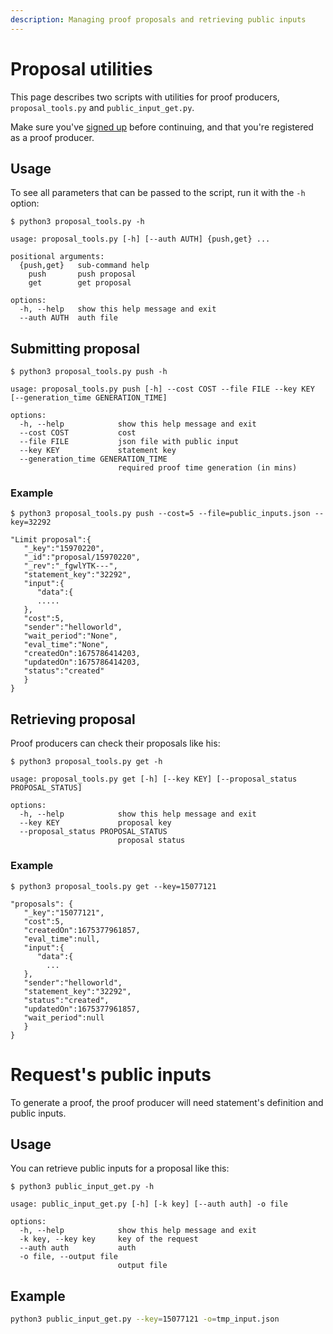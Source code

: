 ```yaml
---
description: Managing proof proposals and retrieving public inputs
---
```


# Proposal utilities

This page describes two scripts with utilities for proof producers, `proposal_tools.py` and `public_input_get.py`.

Make sure you've [signed up](user.md) before continuing, and that you're registered as a proof producer.

## Usage

To see all parameters that can be passed to the script, run it with the `-h` option:

```console
$ python3 proposal_tools.py -h

usage: proposal_tools.py [-h] [--auth AUTH] {push,get} ...

positional arguments:
  {push,get}   sub-command help
    push       push proposal
    get        get proposal

options:
  -h, --help   show this help message and exit
  --auth AUTH  auth file
```

## Submitting proposal

```console
$ python3 proposal_tools.py push -h

usage: proposal_tools.py push [-h] --cost COST --file FILE --key KEY [--generation_time GENERATION_TIME]

options:
  -h, --help            show this help message and exit
  --cost COST           cost
  --file FILE           json file with public input
  --key KEY             statement key
  --generation_time GENERATION_TIME
                        required proof time generation (in mins)
```

### Example

```console
$ python3 proposal_tools.py push --cost=5 --file=public_inputs.json --key=32292

"Limit proposal":{
   "_key":"15970220",
   "_id":"proposal/15970220",
   "_rev":"_fgwlYTK---",
   "statement_key":"32292",
   "input":{
      "data":{
      .....
   },
   "cost":5,
   "sender":"helloworld",
   "wait_period":"None",
   "eval_time":"None",
   "createdOn":1675786414203,
   "updatedOn":1675786414203,
   "status":"created"
   }
}
```

## Retrieving proposal

Proof producers can check their proposals like his:

```console
$ python3 proposal_tools.py get -h

usage: proposal_tools.py get [-h] [--key KEY] [--proposal_status PROPOSAL_STATUS]

options:
  -h, --help            show this help message and exit
  --key KEY             proposal key
  --proposal_status PROPOSAL_STATUS
                        proposal status
```

### Example

```console
$ python3 proposal_tools.py get --key=15077121

"proposals": {
   "_key":"15077121",
   "cost":5,
   "createdOn":1675377961857,
   "eval_time":null,
   "input":{
      "data":{
		...
   },
   "sender":"helloworld",
   "statement_key":"32292",
   "status":"created",
   "updatedOn":1675377961857,
   "wait_period":null
   }
}
```

# Request's public inputs

To generate a proof, the proof producer will need statement's definition and public inputs.

## Usage

You can retrieve public inputs for a proposal like this:

```console
$ python3 public_input_get.py -h

usage: public_input_get.py [-h] [-k key] [--auth auth] -o file

options:
  -h, --help            show this help message and exit
  -k key, --key key     key of the request
  --auth auth           auth
  -o file, --output file
                        output file
```

## Example

```bash
python3 public_input_get.py --key=15077121 -o=tmp_input.json
```

